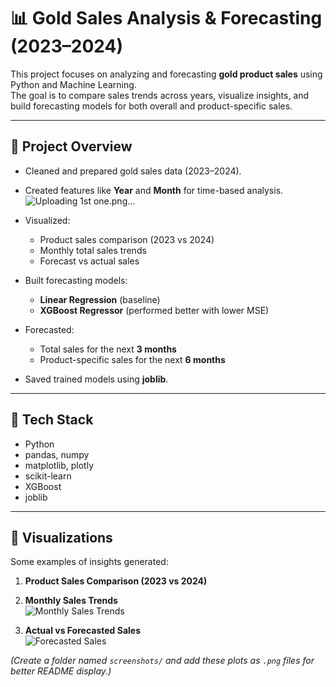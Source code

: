 # 📊 Gold Sales Analysis & Forecasting (2023–2024)

This project focuses on analyzing and forecasting **gold product sales** using Python and Machine Learning.  
The goal is to compare sales trends across years, visualize insights, and build forecasting models for both overall and product-specific sales.

---

## 🔹 Project Overview
- Cleaned and prepared gold sales data (2023–2024).
- Created features like **Year** and **Month** for time-based analysis.![Uploading 1st one.png…]()

- Visualized:
  - Product sales comparison (2023 vs 2024)
  - Monthly total sales trends
  - Forecast vs actual sales
- Built forecasting models:
  - **Linear Regression** (baseline)
  - **XGBoost Regressor** (performed better with lower MSE)
- Forecasted:
  - Total sales for the next **3 months**
  - Product-specific sales for the next **6 months**
- Saved trained models using **joblib**.

---

## 🔹 Tech Stack
- Python  
- pandas, numpy  
- matplotlib, plotly  
- scikit-learn  
- XGBoost  
- joblib  

---

## 🔹 Visualizations
Some examples of insights generated:

1. **Product Sales Comparison (2023 vs 2024)**  
  
2. **Monthly Sales Trends**  
   ![Monthly Sales Trends](screenshots/monthly_sales_trend.png)

3. **Actual vs Forecasted Sales**  
   ![Forecasted Sales](screenshots/forecast_vs_actual.png)

*(Create a folder named `screenshots/` and add these plots as `.png` files for better README display.)*

